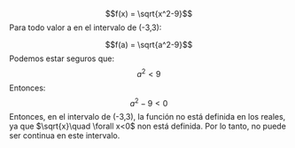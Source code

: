 
$$f(x) = \sqrt{x^2-9}$$
Para todo valor a en el intervalo de (-3,3):

$$f(a) = \sqrt{a^2-9}$$
Podemos estar seguros que: 
$$a^2<9$$
Entonces: 
$$a^2-9<0$$
Entonces, en el intervalo de (-3,3), la función no está definida en los reales, ya que $\sqrt{x}\quad \forall x<0$ non está definida. Por lo tanto, no puede ser continua en este intervalo.
